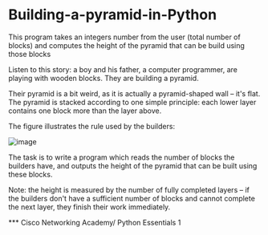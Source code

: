 # Building-a-pyramid-in-Python
This program takes an integers number from the user (total number of blocks) and computes the height of the pyramid that can be build using those blocks

Listen to this story: a boy and his father, a computer programmer, are playing with wooden blocks. They are building a pyramid.

Their pyramid is a bit weird, as it is actually a pyramid-shaped wall – it's flat. The pyramid is stacked according to one simple principle: each lower layer contains one block more than the layer above.

The figure illustrates the rule used by the builders:

![image](https://github.com/XhildaDhamo/Building-a-pyramid-in-Python/assets/127975208/35f10a29-733e-45d6-b5a9-eae4ba1c9280)

The task is to write a program which reads the number of blocks the builders have, and outputs the height of the pyramid that can be built using these blocks.

Note: the height is measured by the number of fully completed layers – if the builders don't have a sufficient number of blocks and cannot complete the next layer, they finish their work immediately.

*** Cisco Networking Academy/ Python Essentials 1

